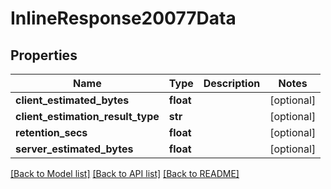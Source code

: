 # InlineResponse20077Data

## Properties
Name | Type | Description | Notes
------------ | ------------- | ------------- | -------------
**client_estimated_bytes** | **float** |  | [optional] 
**client_estimation_result_type** | **str** |  | [optional] 
**retention_secs** | **float** |  | [optional] 
**server_estimated_bytes** | **float** |  | [optional] 

[[Back to Model list]](../README.md#documentation-for-models) [[Back to API list]](../README.md#documentation-for-api-endpoints) [[Back to README]](../README.md)

